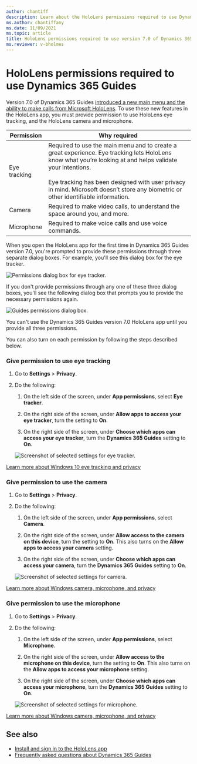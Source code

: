 ```yaml
---
author: chantiff
description: Learn about the HoloLens permissions required to use Dynamics 365 Guides 7.0.
ms.author: chantiffany
ms.date: 11/09/2021
ms.topic: article
title: HoloLens permissions required to use version 7.0 of Dynamics 365 Guides
ms.reviewer: v-bholmes
---
```


# HoloLens permissions required to use Dynamics 365 Guides

Version 7.0 of Dynamics 365 Guides [introduced a new main menu and the ability to make calls from Microsoft HoloLens](new.md). To use these new features in the HoloLens app, you must provide permission to use HoloLens eye tracking, and the HoloLens camera and microphone. 

|Permission|Why required|
|----------------------|----------------------------------------------------------|
|Eye tracking|Required to use the main menu and to create a great experience. Eye tracking lets HoloLens know what you’re looking at and helps validate your intentions.<br><br>Eye tracking has been designed with user privacy in mind. Microsoft doesn’t store any biometric or other identifiable information.| 
|Camera|Required to make video calls, to understand the space around you, and more.| 
|Microphone|Required to make voice calls and use voice commands.|  

When you open the HoloLens app for the first time in Dynamics 365 Guides version 7.0, you're prompted to provide these permissions through three separate dialog boxes. For example, you'll see this dialog box for the eye tracker.

![Permissions dialog box for eye tracker.](media/hololens-permissions-eye-tracker.PNG "Permissions dialog box for eye tracker")

If you don't provide permissions through any one of these three dialog boxes, you'll see the following dialog box that prompts you to provide the necessary permissions again.

![Guides permissions dialog box.](media/hololens-permissions-guides.PNG "Guides permissions dialog box")

You can't use the Dynamics 365 Guides version 7.0 HoloLens app until you provide all three permissions. 

You can also turn on each permission by following the steps described below.

### Give permission to use eye tracking

1. Go to **Settings** > **Privacy**. 

2. Do the following:

    1. On the left side of the screen, under **App permissions**, select **Eye tracker**.

    2. On the right side of the screen, under **Allow apps to access your eye tracker**, turn the setting to **On**.  

    3. On the right side of the screen, under **Choose which apps can access your eye tracker**, turn the **Dynamics 365 Guides** setting to **On**. 

    ![Screenshot of selected settings for eye tracker.](media/hololens-permissions-eye-tracker-settings.PNG "Screenshot of selected settings for eye tracker")

[Learn more about Windows 10 eye tracking and privacy](https://support.microsoft.com/en-us/windows/windows-10-eye-tracking-and-privacy-62623324-36cf-04a3-6992-8f329081f20b)

### Give permission to use the camera 

1. Go to **Settings** > **Privacy**.

2. Do the following:

    1. On the left side of the screen, under **App permissions**, select **Camera**.

    2. On the right side of the screen, under **Allow access to the camera on this device**, turn the setting to **On**. This also turns on the **Allow apps to access your camera** setting.

    3. On the right side of the screen, under **Choose which apps can access your camera**, turn the **Dynamics 365 Guides** setting to **On**. 

    ![Screenshot of selected settings for camera.](media/hololens-permissions-camera-settings.PNG "Screenshot of selected settings for camera")

[Learn more about Windows camera, microphone, and privacy](https://support.microsoft.com/en-us/windows/windows-camera-microphone-and-privacy-a83257bc-e990-d54a-d212-b5e41beba857#ID0EBD=Windows_10)

### Give permission to use the microphone

1. Go to **Settings** > **Privacy**.

2. Do the following:

    1. On the left side of the screen, under **App permissions**, select **Microphone**.

    2. On the right side of the screen, under **Allow access to the microphone on this device**, turn the setting to **On**. This also turns on the **Allow apps to access your microphone** setting.

    3. On the right side of the screen, under **Choose which apps can access your microphone**, turn the **Dynamics 365 Guides** setting to **On**. 

    ![Screenshot of selected settings for microphone.](media/hololens-permissions-microphone-settings.PNG "Screenshot of selected settings for microphone")

[Learn more about Windows camera, microphone, and privacy](https://support.microsoft.com/en-us/windows/windows-camera-microphone-and-privacy-a83257bc-e990-d54a-d212-b5e41beba857#ID0EBD=Windows_10)

## See also

- [Install and sign in to the HoloLens app](hololens-app-install-sign-in.md)
- [Frequently asked questions about Dynamics 365 Guides](faq.md)
